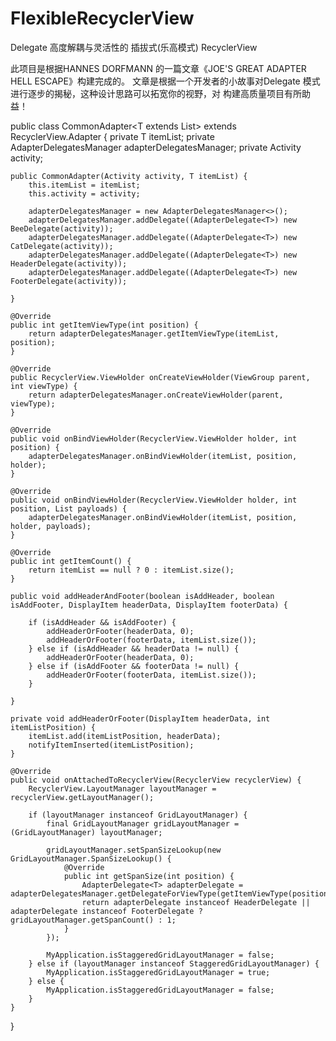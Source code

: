 # FlexibleRecyclerView
Delegate 高度解耦与灵活性的 插拔式(乐高模式)  RecyclerView    

此项目是根据HANNES DORFMANN 的一篇文章《JOE'S GREAT ADAPTER HELL ESCAPE》构建完成的。
文章是根据一个开发者的小故事对Delegate 模式进行逐步的揭秘，这种设计思路可以拓宽你的视野，对
构建高质量项目有所助益！  

public class CommonAdapter<T extends List<DisplayItem>> extends RecyclerView.Adapter {
    private T itemList;
    private AdapterDelegatesManager<T> adapterDelegatesManager;
    private Activity activity;

    public CommonAdapter(Activity activity, T itemList) {
        this.itemList = itemList;
        this.activity = activity;

        adapterDelegatesManager = new AdapterDelegatesManager<>();
        adapterDelegatesManager.addDelegate((AdapterDelegate<T>) new BeeDelegate(activity));
        adapterDelegatesManager.addDelegate((AdapterDelegate<T>) new CatDelegate(activity));
        adapterDelegatesManager.addDelegate((AdapterDelegate<T>) new HeaderDelegate(activity));
        adapterDelegatesManager.addDelegate((AdapterDelegate<T>) new FooterDelegate(activity));

    }

    @Override
    public int getItemViewType(int position) {
        return adapterDelegatesManager.getItemViewType(itemList, position);
    }

    @Override
    public RecyclerView.ViewHolder onCreateViewHolder(ViewGroup parent, int viewType) {
        return adapterDelegatesManager.onCreateViewHolder(parent, viewType);
    }

    @Override
    public void onBindViewHolder(RecyclerView.ViewHolder holder, int position) {
        adapterDelegatesManager.onBindViewHolder(itemList, position, holder);
    }

    @Override
    public void onBindViewHolder(RecyclerView.ViewHolder holder, int position, List payloads) {
        adapterDelegatesManager.onBindViewHolder(itemList, position, holder, payloads);
    }

    @Override
    public int getItemCount() {
        return itemList == null ? 0 : itemList.size();
    }

    public void addHeaderAndFooter(boolean isAddHeader, boolean isAddFooter, DisplayItem headerData, DisplayItem footerData) {

        if (isAddHeader && isAddFooter) {
            addHeaderOrFooter(headerData, 0);
            addHeaderOrFooter(footerData, itemList.size());
        } else if (isAddHeader && headerData != null) {
            addHeaderOrFooter(headerData, 0);
        } else if (isAddFooter && footerData != null) {
            addHeaderOrFooter(footerData, itemList.size());
        }

    }

    private void addHeaderOrFooter(DisplayItem headerData, int itemListPosition) {
        itemList.add(itemListPosition, headerData);
        notifyItemInserted(itemListPosition);
    }

    @Override
    public void onAttachedToRecyclerView(RecyclerView recyclerView) {
        RecyclerView.LayoutManager layoutManager = recyclerView.getLayoutManager();

        if (layoutManager instanceof GridLayoutManager) {
            final GridLayoutManager gridLayoutManager = (GridLayoutManager) layoutManager;

            gridLayoutManager.setSpanSizeLookup(new GridLayoutManager.SpanSizeLookup() {
                @Override
                public int getSpanSize(int position) {
                    AdapterDelegate<T> adapterDelegate = adapterDelegatesManager.getDelegateForViewType(getItemViewType(position));
                    return adapterDelegate instanceof HeaderDelegate || adapterDelegate instanceof FooterDelegate ? gridLayoutManager.getSpanCount() : 1;
                }
            });

            MyApplication.isStaggeredGridLayoutManager = false;
        } else if (layoutManager instanceof StaggeredGridLayoutManager) {
            MyApplication.isStaggeredGridLayoutManager = true;
        } else {
            MyApplication.isStaggeredGridLayoutManager = false;
        }
    }
}





